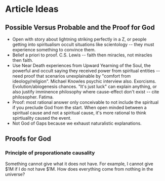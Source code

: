 # Article Ideas
## Possible Versus Probable and the Proof for God
- Open with story about lightning striking perfectly in a Z, or people getting into spiritualism occult situations like scientology -- they must experience something to convince them.
- Belief a priori to proof. C.S. Lewis -- faith then miracles, not miracles then faith.
- Use Near Death experiences from Upward Yearning of the Soul, the powerful and occult saying they received power from spiritual entities -- need proof that scenarios unexplainable by "comfort from ideology/religion". Michael Knowles psychic interview also. Exorcisms. Evolution/abiogenesis chances. "It's just luck" can explain anything, or also justify imminence philosophy where cause-effect don't exist -- cite philosopher. Fatima.
- Proof: most rational answer only conceivable to not include the spiritual if you preclude God from the start. When open minded between a spiritual cause and not a spiritual cause, it's more rational to think spirtiuality caused the event.
- Not God of Gaps because we exhaust naturalistic explanations. 

## Proofs for God
### Principle of proporationate causality
Something cannot give what it does not have. For example, I cannot give $1M if I do not have $1M. How does everything come from nothing in the universe?
